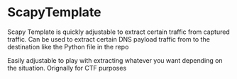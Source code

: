 # ScapyTemplate

Scapy Template is quickly adjustable to extract certain traffic from captured traffic. Can be used to extract certain DNS payload traffic from <source ip> to the destination like the Python file in the repo

Easily adjustable to play with extracting whatever you want depending on the situation. Orignally for CTF purposes  
